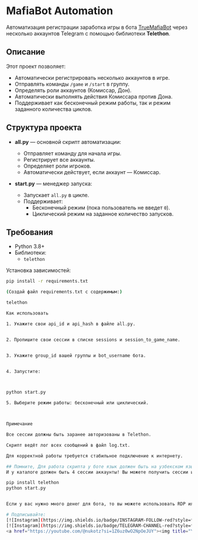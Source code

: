 # MafiaBot Automation

Автоматизация регистрации заработка игры в бота [TrueMafiaBot](https://t.me/TrueMafiaBot) через несколько аккаунтов Telegram с помощью библиотеки **Telethon**.

## Описание

Этот проект позволяет:

- Автоматически регистрировать несколько аккаунтов в игре.
- Отправлять команды `/game` и `/start` в группу.
- Определять роли аккаунтов (Комиссар, Дон).
- Автоматически выполнять действия Комиссара против Дона.
- Поддерживает как бесконечный режим работы, так и режим заданного количества циклов.

## Структура проекта

- **all.py** — основной скрипт автоматизации:
  - Отправляет команду для начала игры.
  - Регистрирует все аккаунты.
  - Определяет роли игроков.
  - Автоматически действует, если аккаунт — Комиссар.

- **start.py** — менеджер запуска:
  - Запускает `all.py` в цикле.
  - Поддерживает:
    - Бесконечный режим (пока пользователь не введет `0`).
    - Циклический режим на заданное количество запусков.

## Требования

- Python 3.8+
- Библиотеки:
  - `telethon`

Установка зависимостей:

```bash
pip install -r requirements.txt

(Создай файл requirements.txt с содержимым:)

telethon

Как использовать

1. Укажите свои api_id и api_hash в файле all.py.


2. Пропишите свои сессии в списке sessions и session_to_game_name.


3. Укажите group_id вашей группы и bot_username бота.


4. Запустите:



python start.py

5. Выберите режим работы: бесконечный или циклический.



Примечание

Все сессии должны быть заранее авторизованы в Telethon.

Скрипт ведёт лог всех сообщений в файл log.txt.

Для корректной работы требуется стабильное подключение к интернету.

## Помните, Для работа скрипта у боте язык должен быть на узбекском языке или вы можете изменять скрипт тексты которые для русского языка бота)
И у каталоге должен быть 4 сессии аккаунты! Вы можете получить сессии из библиотеки telethon)

pip install telethon
python start.py


Если у вас нужно много денег для бота, то вы можете использовать RDP или VPS хостинг для работы 24/7 без остановки скрипта.

# Подписывайте:
[![Instagram](https://img.shields.io/badge/INSTAGRAM-FOLLOW-red?style=for-the-badge&logo=instagram)](https://instagram.com/cs.mer6)
[![Instagram](https://img.shields.io/badge/TELEGRAM-CHANNEL-red?style=for-the-badge&logo=telegram)](https://t.me/Networking_Security)
<a href="https://youtube.com/@nukotz?si=1Z6uz0wO2NpOeJUY"><img title="YouTube" src="https://img.shields.io/badge/YouTube-Channel-red?style=for-the-badge&logo=Youtube"></a>

